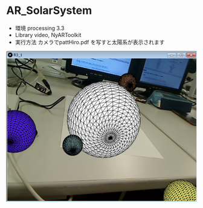 # AR_SolarSystem
* 環境
processing 3.3
* Library
video, NyARToolkit
* 実行方法
カメラでpattHiro.pdf を写すと太陽系が表示されます

![出力結果](AR_SolarSystem.png)
